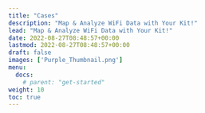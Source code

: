 ```yaml
---
title: "Cases"
description: "Map & Analyze WiFi Data with Your Kit!"
lead: "Map & Analyze WiFi Data with Your Kit!"
date: 2022-08-27T08:48:57+00:00
lastmod: 2022-08-27T08:48:57+00:00
draft: false
images: ['Purple_Thumbnail.png']
menu:
  docs:
    # parent: "get-started"
weight: 10
toc: true
---
```

